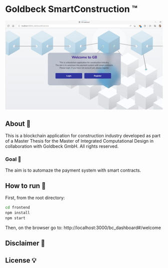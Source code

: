 # Goldbeck SmartConstruction ™

![Alt text](screenshot.jpg)

## About 👀

This is a blockchain application for construction industry developed as part of a Master Thesis for the Master of Integrated Computational Design in collaboration with Goldbeck GmbH. All rights reserved.</p>

### Goal 🎯

<p>The aim is to automaze the payment system with smart contracts.</p>

## How to run 🚀

First, from the root directory:

```cmd
cd frontend
npm install
npm start
```

Then, on the browser go to: http://localhost:3000/bc_dashboard#/welcome

## Disclaimer 💬

## License 💡
